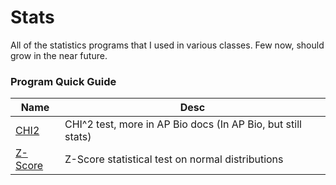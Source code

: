 # Stats

All of the statistics programs that I used in various classes. Few now, should grow in the near future.

### Program Quick Guide

| Name    | Desc                                                                                     |
| ----------------------------- | ------------------------------------------------------------------ |
| [CHI2](/Docs/AP_Bio/CHI2.md)  | CHI^2 test, more in AP Bio docs (In AP Bio, but still stats)       |
| [Z-Score](ZSCORE.md)          | Z-Score statistical test on normal distributions                   |